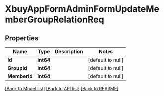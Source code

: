 # XbuyAppFormAdminFormUpdateMemberGroupRelationReq

## Properties
Name | Type | Description | Notes
------------ | ------------- | ------------- | -------------
**Id** | **int64** |  | [default to null]
**GroupId** | **int64** |  | [default to null]
**MemberId** | **int64** |  | [default to null]

[[Back to Model list]](../README.md#documentation-for-models) [[Back to API list]](../README.md#documentation-for-api-endpoints) [[Back to README]](../README.md)

